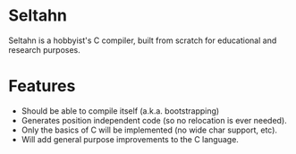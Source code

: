 # Seltahn
Seltahn is a hobbyist's C compiler, built from scratch for educational and research purposes.

# Features
 * Should be able to compile itself (a.k.a. bootstrapping)
 * Generates position independent code (so no relocation is ever needed).
 * Only the basics of C will be implemented (no wide char support, etc).
 * Will add general purpose improvements to the C language.


